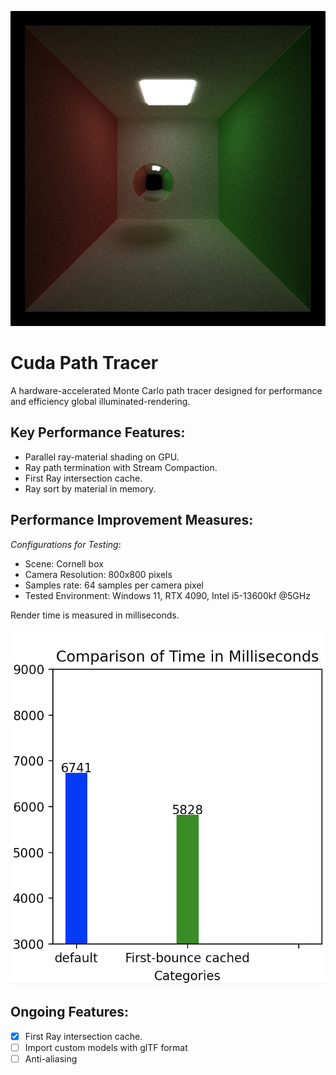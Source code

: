 
![header](readme/cornell_sample.png)

# Cuda Path Tracer

A hardware-accelerated Monte Carlo path tracer designed for performance and efficiency global illuminated-rendering.

## Key Performance Features:
- Parallel ray-material shading on GPU.
- Ray path termination with Stream Compaction.
- First Ray intersection cache.
- Ray sort by material in memory.

## Performance Improvement Measures:
*Configurations for Testing*:
- Scene: Cornell box
- Camera Resolution: 800x800 pixels
- Samples rate: 64 samples per camera pixel
- Tested Environment: Windows 11, RTX 4090, Intel i5-13600kf @5GHz

Render time is measured in milliseconds.

![measure1](readme/chart1.png)

## Ongoing Features:
- [x]  First Ray intersection cache.
- [ ] Import custom models with glTF format
- [ ] Anti-aliasing
